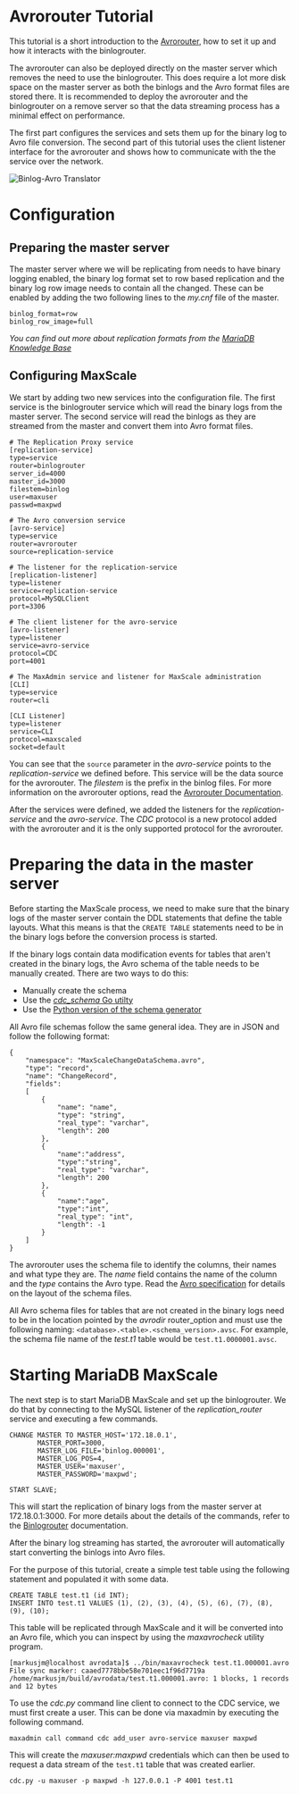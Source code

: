# Avrorouter Tutorial

This tutorial is a short introduction to the
[Avrorouter](../Routers/Avrorouter.md), how to set it up and how it interacts
with the binlogrouter.

The avrorouter can also be deployed directly on the master server which removes
the need to use the binlogrouter. This does require a lot more disk space on the
master server as both the binlogs and the Avro format files are stored there. It
is recommended to deploy the avrorouter and the binlogrouter on a remove server
so that the data streaming process has a minimal effect on performance.

The first part configures the services and sets them up for the binary log to Avro
file conversion. The second part of this tutorial uses the client listener
interface for the avrorouter and shows how to communicate with the the service
over the network.

![Binlog-Avro Translator](../Routers/images/Binlog-Avro.png)

# Configuration

## Preparing the master server

The master server where we will be replicating from needs to have binary logging
enabled, the binary log format set to row based replication and the binary log
row image needs to contain all the changed. These can be enabled by adding the
two following lines to the _my.cnf_ file of the master.

```
binlog_format=row
binlog_row_image=full
```

_You can find out more about replication formats from the
[MariaDB Knowledge Base](https://mariadb.com/kb/en/mariadb/binary-log-formats/)_

## Configuring MaxScale

We start by adding two new services into the configuration file. The first
service is the binlogrouter service which will read the binary logs from the
master server. The second service will read the binlogs as they are streamed
from the master and convert them into Avro format files.

```
# The Replication Proxy service
[replication-service]
type=service
router=binlogrouter
server_id=4000
master_id=3000
filestem=binlog
user=maxuser
passwd=maxpwd

# The Avro conversion service
[avro-service]
type=service
router=avrorouter
source=replication-service

# The listener for the replication-service
[replication-listener]
type=listener
service=replication-service
protocol=MySQLClient
port=3306

# The client listener for the avro-service
[avro-listener]
type=listener
service=avro-service
protocol=CDC
port=4001

# The MaxAdmin service and listener for MaxScale administration
[CLI]
type=service
router=cli

[CLI Listener]
type=listener
service=CLI
protocol=maxscaled
socket=default
```

You can see that the `source` parameter in the _avro-service_ points to the
_replication-service_ we defined before.  This service will be the data source
for the avrorouter. The _filestem_ is the prefix in the binlog files.  For more
information on the avrorouter options, read the
[Avrorouter Documentation](../Routers/Avrorouter.md).

After the services were defined, we added the listeners for the
_replication-service_ and the _avro-service_. The _CDC_ protocol is a new
protocol added with the avrorouter and it is the only supported protocol for the
avrorouter.

# Preparing the data in the master server

Before starting the MaxScale process, we need to make sure that the binary logs
of the master server contain the DDL statements that define the table
layouts. What this means is that the `CREATE TABLE` statements need to be in the
binary logs before the conversion process is started.

If the binary logs contain data modification events for tables that aren't
created in the binary logs, the Avro schema of the table needs to be manually
created. There are two ways to do this:

- Manually create the schema
- Use the [_cdc_schema_ Go utilty](../Routers/Avrorouter.md#avro-schema-generator)
- Use the [Python version of the schema generator](../../server/modules/protocol/examples/cdc_schema.py)

All Avro file schemas follow the same general idea. They are in JSON and follow
the following format:

```
{
    "namespace": "MaxScaleChangeDataSchema.avro",
    "type": "record",
    "name": "ChangeRecord",
    "fields":
    [
        {
            "name": "name",
            "type": "string",
            "real_type": "varchar",
            "length": 200
        },
        {
            "name":"address",
            "type":"string",
            "real_type": "varchar",
            "length": 200
        },
        {
            "name":"age",
            "type":"int",
            "real_type": "int",
            "length": -1
        }
    ]
}
```

The avrorouter uses the schema file to identify the columns, their names and
what type they are. The _name_ field contains the name of the column and the
_type_ contains the Avro type. Read the [Avro specification](https://avro.apache.org/docs/1.8.1/spec.html)
for details on the layout of the schema files.

All Avro schema files for tables that are not created in the binary logs need to
be in the location pointed by the _avrodir_ router_option and must use the
following naming: `<database>.<table>.<schema_version>.avsc`. For example, the
schema file name of the _test.t1_ table would be `test.t1.0000001.avsc`.

# Starting MariaDB MaxScale

The next step is to start MariaDB MaxScale and set up the binlogrouter. We do
that by connecting to the MySQL listener of the _replication_router_ service and
executing a few commands.

```
CHANGE MASTER TO MASTER_HOST='172.18.0.1',
       MASTER_PORT=3000,
       MASTER_LOG_FILE='binlog.000001',
       MASTER_LOG_POS=4,
       MASTER_USER='maxuser',
       MASTER_PASSWORD='maxpwd';

START SLAVE;
```

This will start the replication of binary logs from the master server at
172.18.0.1:3000. For more details about the details of the commands, refer
to the [Binlogrouter](../Routers/Binlogrouter.md) documentation.

After the binary log streaming has started, the avrorouter will automatically
start converting the binlogs into Avro files.

For the purpose of this tutorial, create a simple test table using the following
statement and populated it with some data.

```
CREATE TABLE test.t1 (id INT);
INSERT INTO test.t1 VALUES (1), (2), (3), (4), (5), (6), (7), (8), (9), (10);
```

This table will be replicated through MaxScale and it will be converted into an
Avro file, which you can inspect by using the _maxavrocheck_ utility program.

```
[markusjm@localhost avrodata]$ ../bin/maxavrocheck test.t1.000001.avro
File sync marker: caaed7778bbe58e701eec1f96d7719a
/home/markusjm/build/avrodata/test.t1.000001.avro: 1 blocks, 1 records and 12 bytes
```

To use the _cdc.py_ command line client to connect to the CDC service, we must first
create a user. This can be done via maxadmin by executing the following command.

```
maxadmin call command cdc add_user avro-service maxuser maxpwd
```

This will create the _maxuser:maxpwd_ credentials which can then be used to
request a data stream of the `test.t1` table that was created earlier.

```
cdc.py -u maxuser -p maxpwd -h 127.0.0.1 -P 4001 test.t1
```
